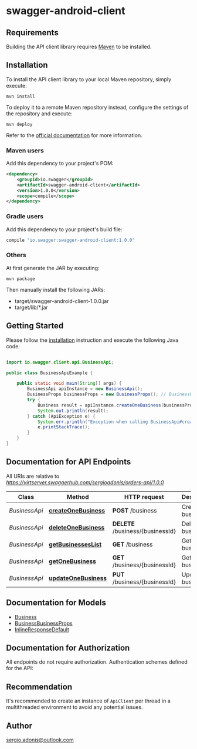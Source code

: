 # swagger-android-client

## Requirements

Building the API client library requires [Maven](https://maven.apache.org/) to be installed.

## Installation

To install the API client library to your local Maven repository, simply execute:

```shell
mvn install
```

To deploy it to a remote Maven repository instead, configure the settings of the repository and execute:

```shell
mvn deploy
```

Refer to the [official documentation](https://maven.apache.org/plugins/maven-deploy-plugin/usage.html) for more information.

### Maven users

Add this dependency to your project's POM:

```xml
<dependency>
    <groupId>io.swagger</groupId>
    <artifactId>swagger-android-client</artifactId>
    <version>1.0.0</version>
    <scope>compile</scope>
</dependency>
```

### Gradle users

Add this dependency to your project's build file:

```groovy
compile "io.swagger:swagger-android-client:1.0.0"
```

### Others

At first generate the JAR by executing:

    mvn package

Then manually install the following JARs:

* target/swagger-android-client-1.0.0.jar
* target/lib/*.jar

## Getting Started

Please follow the [installation](#installation) instruction and execute the following Java code:

```java

import io.swagger.client.api.BusinessApi;

public class BusinessApiExample {

    public static void main(String[] args) {
        BusinessApi apiInstance = new BusinessApi();
        BusinessProps businessProps = new BusinessProps(); // BusinessProps | 
        try {
            Business result = apiInstance.createOneBusiness(businessProps);
            System.out.println(result);
        } catch (ApiException e) {
            System.err.println("Exception when calling BusinessApi#createOneBusiness");
            e.printStackTrace();
        }
    }
}

```

## Documentation for API Endpoints

All URIs are relative to *https://virtserver.swaggerhub.com/sergioadonis/orders-api/1.0.0*

Class | Method | HTTP request | Description
------------ | ------------- | ------------- | -------------
*BusinessApi* | [**createOneBusiness**](docs/BusinessApi.md#createOneBusiness) | **POST** /business | Create business
*BusinessApi* | [**deleteOneBusiness**](docs/BusinessApi.md#deleteOneBusiness) | **DELETE** /business/{businessId} | Delete business
*BusinessApi* | [**getBusinessesList**](docs/BusinessApi.md#getBusinessesList) | **GET** /business | Get businesses
*BusinessApi* | [**getOneBusiness**](docs/BusinessApi.md#getOneBusiness) | **GET** /business/{businessId} | Get business
*BusinessApi* | [**updateOneBusiness**](docs/BusinessApi.md#updateOneBusiness) | **PUT** /business/{businessId} | Update business


## Documentation for Models

 - [Business](docs/Business.md)
 - [BusinessBusinessProps](docs/BusinessBusinessProps.md)
 - [InlineResponseDefault](docs/InlineResponseDefault.md)


## Documentation for Authorization

All endpoints do not require authorization.
Authentication schemes defined for the API:

## Recommendation

It's recommended to create an instance of `ApiClient` per thread in a multithreaded environment to avoid any potential issues.

## Author

sergio.adonis@outlook.com

